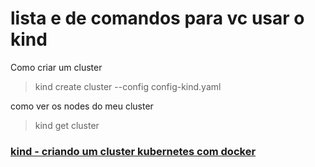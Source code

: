 # lista e de comandos para vc usar o kind


Como criar um cluster 

> kind create cluster --config config-kind.yaml

como ver os nodes do meu cluster

> kind get cluster



### [kind -  criando um cluster kubernetes com docker ](https://kind.sigs.k8s.io/)